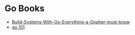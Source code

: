 # Go Books

- [Build-Systems-With-Go-Everything-a-Gopher-must-know](https://www.amazon.com/Build-Systems-Go-Everything-Gopher-ebook/dp/B091FX4CZX)
- [go 101](https://go101.org/)
